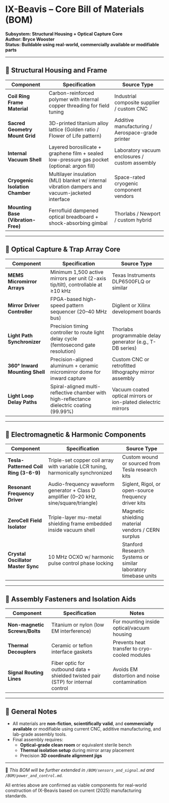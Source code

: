 # IX-Beavis – Core Bill of Materials (BOM)  
**Subsystem: Structural Housing + Optical Capture Core**  
**Author: Bryce Wooster**  
**Status: Buildable using real-world, commercially available or modifiable parts**

---

## 🧱 Structural Housing and Frame

| Component | Specification | Source Type |
|----------|----------------|-------------|
| **Coil Ring Frame Material** | Carbon-reinforced polymer with internal copper threading for field tuning | Industrial composite supplier / custom CNC |
| **Sacred Geometry Mount Grid** | 3D-printed titanium alloy lattice (Golden ratio / Flower of Life pattern) | Additive manufacturing / Aerospace-grade printer |
| **Internal Vacuum Shell** | Layered borosilicate + graphene film + sealed low-pressure gas pocket (optional: argon fill) | Laboratory vacuum enclosures / custom assembly |
| **Cryogenic Isolation Chamber** | Multilayer insulation (MLI) blanket w/ internal vibration dampers and vacuum-jacketed interface | Space-rated cryogenic component vendors |
| **Mounting Base (Vibration-Free)** | Ferrofluid dampened optical breadboard + shock-absorbing gimbal | Thorlabs / Newport / custom hybrid |

---

## 🔭 Optical Capture & Trap Array Core

| Component | Specification | Source Type |
|----------|----------------|-------------|
| **MEMS Micromirror Arrays** | Minimum 1,500 active mirrors per unit (2-axis tip/tilt), controllable at ≥10 kHz | Texas Instruments DLP6500FLQ or similar |
| **Mirror Driver Controller** | FPGA-based high-speed pattern sequencer (20–40 MHz bus) | Digilent or Xilinx development boards |
| **Light Path Synchronizer** | Precision timing controller to route light delay cycle (femtosecond gate resolution) | Thorlabs programmable delay generator (e.g., T-DB series) |
| **360° Inward Mounting Shell** | Precision-aligned aluminum + ceramic micromirror dome for inward capture | Custom CNC or retrofitted lithography mirror assembly |
| **Light Loop Delay Paths** | Spiral-aligned multi-reflective chamber with high-reflectance dielectric coating (99.99%) | Vacuum coated optical mirrors or ion-plated dielectric mirrors |

---

## 🔌 Electromagnetic & Harmonic Components

| Component | Specification | Source Type |
|----------|----------------|-------------|
| **Tesla-Patterned Coil Ring (3-6-9)** | Triple-set copper coil array with variable LCR tuning, harmonically synchronized | Custom wound or sourced from Tesla research kits |
| **Resonant Frequency Driver** | Audio-frequency waveform generator + Class D amplifier (0–20 kHz, sine/square/triangle) | Siglent, Rigol, or open-source frequency driver kits |
| **ZeroCell Field Isolator** | Triple-layer mu-metal shielding frame embedded inside vacuum shell | Magnetic shielding material vendors / CERN surplus |
| **Crystal Oscillator Master Sync** | 10 MHz OCXO w/ harmonic pulse control phase locking | Stanford Research Systems or similar laboratory timebase units |

---

## 📎 Assembly Fasteners and Isolation Aids

| Component | Specification | Notes |
|----------|----------------|-------|
| **Non-magnetic Screws/Bolts** | Titanium or nylon (low EM interference) | For mounting inside optical/vacuum housing |
| **Thermal Decouplers** | Ceramic or teflon interface gaskets | Prevents heat transfer to cryo-cooled modules |
| **Signal Routing Lines** | Fiber optic for outbound data + shielded twisted pair (STP) for internal control | Avoids EM distortion and noise contamination |

---

## 🧰 General Notes

- All materials are **non-fiction**, **scientifically valid**, and **commercially available** or modifiable using current CNC, additive manufacturing, and lab-grade assembly tools.
- Final assembly requires:
  - **Optical-grade clean room** or equivalent sterile bench
  - **Thermal isolation setup** during mirror array placement
  - Precision **3D coordinate alignment jigs**

---

📌 *This BOM will be further extended in `/BOM/sensors_and_signal.md` and `/BOM/power_and_control.md`.*

All entries above are confirmed as viable components for real-world construction of IX-Beavis based on current (2025) manufacturing standards.

